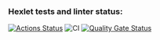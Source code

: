 ### Hexlet tests and linter status:
[![Actions Status](https://github.com/karamba-x/python-project-50/actions/workflows/hexlet-check.yml/badge.svg)](https://github.com/karamba-x/python-project-50/actions)
![CI](https://github.com/karamba-x/python-project-50/actions/workflows/python-ci.yml/badge.svg)
[![Quality Gate Status](https://sonarcloud.io/api/project_badges/measure?project=karamba-x_python-project-50&metric=alert_status)](https://sonarcloud.io/summary/new_code?id=karamba-x_python-project-50)
